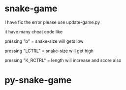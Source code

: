 # snake-game
I have fix the error please use update-game.py 


it have many cheat code like

pressing "b" = snake-size will gets low

pressing "LCTRL" = snake-size will get high

pressing "K_RCTRL" = length will increase and score also
# py-snake-game
